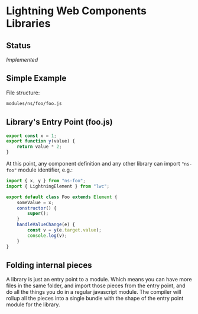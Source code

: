 # Lightning Web Components Libraries

## Status

_Implemented_

## Simple Example

File structure:

```bash
modules/ns/foo/foo.js
```

## Library's Entry Point (foo.js)

```js
export const x = 1;
export function y(value) {
    return value * 2;
}
```

At this point, any component definition and any other library can import `"ns-foo"` module identifier, e.g.:

```js
import { x, y } from "ns-foo";
import { LightningElement } from "lwc";

export default class Foo extends Element {
    someValue = x;
    constructor() {
        super();
    }
    handleValueChange(e) {
        const v = y(e.target.value);
        console.log(v);
    }
}
```

## Folding internal pieces

A library is just an entry point to a module. Which means you can have more files in the same folder, and import those pieces from the entry point, and do all the things you do in a regular javascript module. The compiler will rollup all the pieces into a single bundle with the shape of the entry point module for the library.

